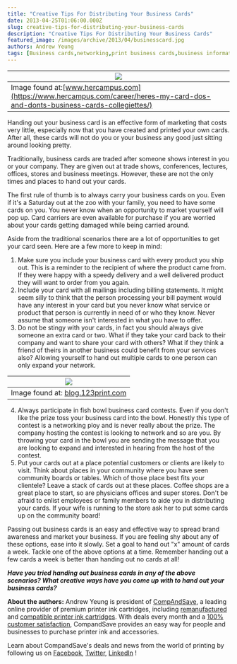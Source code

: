 ```yaml
---
title: "Creative Tips For Distributing Your Business Cards"
date: 2013-04-25T01:06:00.000Z
slug: creative-tips-for-distributing-your-business-cards
description: "Creative Tips For Distributing Your Business Cards"
featured_image: /images/archive/2013/04/businesscard.jpg
authors: Andrew Yeung
tags: [Business cards,networking,print business cards,business information,community,marketing material]
---
```


  
| [![](/blog/images/businesscard.jpg)](/blog/images/businesscard.jpg)                                                                |
| ----------------------------------------------------------------------------------------------------------------------------- |
| Image found at:[www.hercampus.com](https://www.hercampus.com/career/heres-my-card-dos-and-donts-business-cards-collegiettes/) |

Handing out your business card is an effective form of marketing that costs very little, especially now that you have created and printed your own cards. After all, these cards will not do you or your business any good just sitting around looking pretty. 

  
Traditionally, business cards are traded after someone shows interest in you or your company. They are given out at trade shows, conferences, lectures, offices, stores and business meetings. However, these are not the only times and places to hand out your cards. 

  
The first rule of thumb is to always carry your business cards on you. Even if it's a Saturday out at the zoo with your family, you need to have some cards on you. You never know when an opportunity to market yourself will pop up. Card carriers are even available for purchase if you are worried about your cards getting damaged while being carried around.

  
Aside from the traditional scenarios there are a lot of opportunities to get your card seen. Here are a few more to keep in mind:

  
1. Make sure you include your business card with every product you ship out. This is a reminder to the recipient of where the product came from. If they were happy with a speedy delivery and a well delivered product they will want to order from you again.
2. Include your card with all mailings including billing statements. It might seem silly to think that the person processing your bill payment would have any interest in your card but you never know what service or product that person is currently in need of or who they know. Never assume that someone isn't interested in what you have to offer.
3. Do not be stingy with your cards, in fact you should always give someone an extra card or two. What if they take your card back to their company and want to share your card with others? What if they think a friend of theirs in another business could benefit from your services also? Allowing yourself to hand out multiple cards to one person can only expand your network.  
    
| [![](/blog/images/jar3-R181143.jpg)](/blog/images/jar3-R181143.jpg)                                       |  
| ---------------------------------------------------------------------------------------------------- |  
| Image found at: [blog.123print.com](https://blog.123print.com/business-cards-in-these-techie-times/) |
4. Always participate in fish bowl business card contests. Even if you don't like the prize toss your business card into the bowl. Honestly this type of contest is a networking ploy and is never really about the prize. The company hosting the contest is looking to network and so are you. By throwing your card in the bowl you are sending the message that you are looking to expand and interested in hearing from the host of the contest.
5. Put your cards out at a place potential customers or clients are likely to visit. Think about places in your community where you have seen community boards or tables. Which of those place best fits your clientele? Leave a stack of cards out at these places. Coffee shops are a great place to start, so are physicians offices and super stores. Don't be afraid to enlist employees or family members to aide you in distributing your cards. If your wife is running to the store ask her to put some cards up on the community board!

  
Passing out business cards is an easy and effective way to spread brand awareness and market your business. If you are feeling shy about any of these options, ease into it slowly. Set a goal to hand out "x" amount of cards a week. Tackle one of the above options at a time. Remember handing out a few cards a week is better than handing out no cards at all! 

**_Have you tried handing out business cards in any of the above scenarios? What creative ways have you come up with to hand out your business cards?_** 

  
**About the authors:** Andrew Yeung is president of [CompAndSave](https://www.compandsave.com/), a leading online provider of premium printer ink cartridges, including [remanufactured](https://www.compandsave.com/help) and [compatible printer ink cartridges](https://www.compandsave.com/help). With deals every month and a [100% customer satisfaction](https://www.compandsave.com/help), CompandSave provides an easy way for people and businesses to purchase printer ink and accessories.  
  
Learn about CompandSave's deals and news from the world of printing by following us on [Facebook](https://www.facebook.com/compandsave.ink), [Twitter](https://twitter.com/compandsave), [LinkedIn](https://www.linkedin.com) !